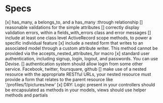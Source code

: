 # Specs

[x] has_many, a belongs_to, and a has_many :through relationship
[] reasonable validations for the simple attributes
[] correctly display validation errors, within a fields_with_errors class and error messages 
[] include at least one class level ActiveRecord scope methods, to power a specific individual feature
[x] include a nested form that writes to an associated model through a custom attribute writer. This method cannot be provided via the accepts_nested_attributes_for macro
[x] standard user authentication, including signup, login, logout, and passwords. You can use Devise.
[] authentication system should allow login from some other service. Facebook, twitter, foursquare, github
[] make use of a nested resource with the appropriate RESTful URLs, your nested resource must provide a form that relates to the parent resource like '/profiles/1/pictures/new'
[x] DRY: Logic present in your controllers should be encapsulated as methods in your models, views should use helper methods and partials